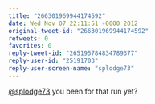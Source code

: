 ```yaml
---
title: "266301969944174592"
date: Wed Nov 07 22:11:51 +0000 2012
original-tweet-id: "266301969944174592"
retweets: 0
favorites: 0
reply-tweet-id: "265195784834789377"
reply-user-id: "25191703"
reply-user-screen-name: "splodge73"
---
```

<a href="https://twitter.com/splodge73">@splodge73</a> you been for that run yet?
